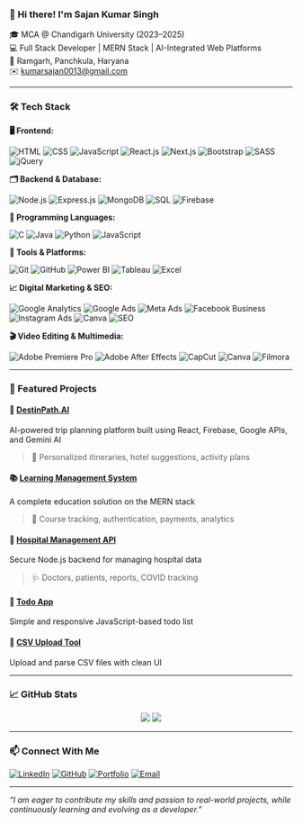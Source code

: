 ### 👋 Hi there! I'm Sajan Kumar Singh

🎓 MCA @ Chandigarh University (2023–2025)  
💻 Full Stack Developer | MERN Stack | AI-Integrated Web Platforms  
📍 Ramgarh, Panchkula, Haryana  
✉️ kumarsajan0013@gmail.com  

---

### 🛠️ Tech Stack

**🖥️ Frontend:**

![HTML](https://img.shields.io/badge/-HTML5-E34F26?style=flat&logo=html5&logoColor=white)
![CSS](https://img.shields.io/badge/-CSS3-1572B6?style=flat&logo=css3)
![JavaScript](https://img.shields.io/badge/-JavaScript-F7DF1E?style=flat&logo=javascript&logoColor=black)
![React.js](https://img.shields.io/badge/-React-61DAFB?style=flat&logo=react)
![Next.js](https://img.shields.io/badge/-Next.js-000000?style=flat&logo=nextdotjs)
![Bootstrap](https://img.shields.io/badge/-Bootstrap-563D7C?style=flat&logo=bootstrap)
![SASS](https://img.shields.io/badge/-SASS-CC6699?style=flat&logo=sass&logoColor=white)
![jQuery](https://img.shields.io/badge/-jQuery-0769AD?style=flat&logo=jquery&logoColor=white)

**🗂️ Backend & Database:**

![Node.js](https://img.shields.io/badge/-Node.js-339933?style=flat&logo=node.js&logoColor=white)
![Express.js](https://img.shields.io/badge/-Express.js-000000?style=flat&logo=express)
![MongoDB](https://img.shields.io/badge/-MongoDB-47A248?style=flat&logo=mongodb)
![SQL](https://img.shields.io/badge/-SQL-4479A1?style=flat&logo=mysql&logoColor=white)
![Firebase](https://img.shields.io/badge/-Firebase-FFCA28?style=flat&logo=firebase)

**🧠 Programming Languages:**

![C](https://img.shields.io/badge/-C-00599C?style=flat&logo=c&logoColor=white)
![Java](https://img.shields.io/badge/-Java-007396?style=flat&logo=java&logoColor=white)
![Python](https://img.shields.io/badge/-Python-3776AB?style=flat&logo=python)
![JavaScript](https://img.shields.io/badge/-JavaScript-F7DF1E?style=flat&logo=javascript&logoColor=black)

**🧰 Tools & Platforms:**

![Git](https://img.shields.io/badge/-Git-F05032?style=flat&logo=git)
![GitHub](https://img.shields.io/badge/-GitHub-181717?style=flat&logo=github)
![Power BI](https://img.shields.io/badge/-PowerBI-F2C811?style=flat&logo=powerbi&logoColor=black)
![Tableau](https://img.shields.io/badge/-Tableau-E97627?style=flat&logo=tableau)
![Excel](https://img.shields.io/badge/-Excel-217346?style=flat&logo=microsoft-excel&logoColor=white)


**📈 Digital Marketing & SEO:**

![Google Analytics](https://img.shields.io/badge/-Google%20Analytics-FF6F00?style=flat&logo=google-analytics&logoColor=white)
![Google Ads](https://img.shields.io/badge/-Google%20Ads-4285F4?style=flat&logo=googleads&logoColor=white)
![Meta Ads](https://img.shields.io/badge/-Meta%20Ads-1877F2?style=flat&logo=meta&logoColor=white)
![Facebook Business](https://img.shields.io/badge/-Facebook%20Business-1877F2?style=flat&logo=facebook&logoColor=white)
![Instagram Ads](https://img.shields.io/badge/-Instagram%20Marketing-E4405F?style=flat&logo=instagram&logoColor=white)
![Canva](https://img.shields.io/badge/-Canva-00C4CC?style=flat&logo=canva)
![SEO](https://img.shields.io/badge/-SEO-0A66C2?style=flat&logo=yoast&logoColor=white)


**🎬 Video Editing & Multimedia:**

![Adobe Premiere Pro](https://img.shields.io/badge/-Premiere%20Pro-9999FF?style=flat&logo=adobe-premiere-pro&logoColor=white)
![Adobe After Effects](https://img.shields.io/badge/-After%20Effects-9999FF?style=flat&logo=adobe-after-effects&logoColor=white)
![CapCut](https://img.shields.io/badge/-CapCut-000000?style=flat&logo=capcut&logoColor=white)
![Canva](https://img.shields.io/badge/-Canva-00C4CC?style=flat&logo=canva&logoColor=white)
![Filmora](https://img.shields.io/badge/-Filmora-0F9D58?style=flat&logo=filmora&logoColor=white)


---

### 📌 Featured Projects

#### 🧠 [DestinPath.AI](https://github.com/SajanKrSingh)
AI-powered trip planning platform built using React, Firebase, Google APIs, and Gemini AI  
> 🎯 Personalized itineraries, hotel suggestions, activity plans

#### 📚 [Learning Management System](https://github.com/SajanKrSingh)
A complete education solution on the MERN stack  
> 📖 Course tracking, authentication, payments, analytics

#### 🏥 [Hospital Management API](https://github.com/SajanKrSingh)
Secure Node.js backend for managing hospital data  
> 🩺 Doctors, patients, reports, COVID tracking

#### 📝 [Todo App](https://github.com/SajanKrSingh/todo-app)
Simple and responsive JavaScript-based todo list

#### 📂 [CSV Upload Tool](https://github.com/SajanKrSingh/CSV-UPLOAD)
Upload and parse CSV files with clean UI

---

### 📈 GitHub Stats

<p align="center">
  <img src="https://github-readme-stats.vercel.app/api?username=SajanKrSingh&show_icons=true&theme=tokyonight" />
  <img src="https://streak-stats.demolab.com?user=SajanKrSingh&theme=tokyonight" />
</p>




---

### 📫 Connect With Me

[![LinkedIn](https://img.shields.io/badge/-LinkedIn-blue?style=flat&logo=linkedin)](https://linkedin.com/in/sajan-kumar-singh)
[![GitHub](https://img.shields.io/badge/-GitHub-000?style=flat&logo=github)](https://github.com/SajanKrSingh)
[![Portfolio](https://img.shields.io/badge/-Portfolio-black?style=flat&logo=vercel)](https://sajansingh-portfolio.vercel.app/)
[![Email](https://img.shields.io/badge/-Email-red?style=flat&logo=gmail)](mailto:kumarsajan0013@gmail.com)

---

_“I am eager to contribute my skills and passion to real-world projects, while continuously learning and evolving as a developer.”_

